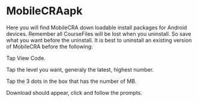 # MobileCRAapk
Here you will find MobileCRA down loadable install packages for Android devices.
Remember all CourseFiles will be lost when you uninstall. So save what you want before the uninstall.
It is best to uninstall an existing version of MobileCRA before the following:

Tap View Code.

Tap the level you want, generaly the latest, highest number.

Tap the 3 dots in the box that has the number of MB.

Download should appear, click and follow the prompts.
